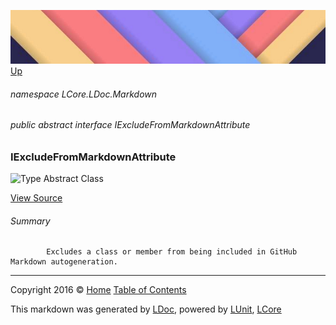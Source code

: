 ![](../Content/LDoc-banner-small.png "")
[Up](../LDoc.md)

###### namespace LCore.LDoc.Markdown

###### public abstract interface IExcludeFromMarkdownAttribute

### IExcludeFromMarkdownAttribute

 ![Type Abstract Class](http://b.repl.ca/v1/Type-Abstract%20Class-blue.png "")



[View Source](../Attributes/Interfaces/IExcludeFromMarkdownAttribute.cs#L)

###### Summary

            Excludes a class or member from being included in GitHub Markdown autogeneration.
            



---

Copyright 2016 &copy; [Home](../../README.md) [Table of Contents](../../TableOfContents.md)

This markdown was generated by [LDoc](https://github.com/CodeSingularity/LDoc), powered by [LUnit](https://github.com/CodeSingularity/LUnit), [LCore](https://github.com/CodeSingularity/LCore)
